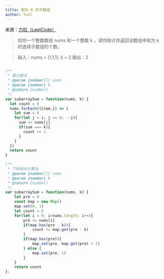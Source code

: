 ```yaml
---
title: 和为 K 的子数组
author: lvzl
---
```


来源：[力扣（LeetCode）](https://leetcode-cn.com/problems/subarray-sum-equals-k/)

> 给你一个整数数组 nums 和一个整数 k ，请你统计并返回该数组中和为 k 的连续子数组的个数。

> 输入：nums = [1,1,1], k = 2
> 输出：2

```js

/**
 * 暴力解法
 * @param {number[]} nums
 * @param {number} k
 * @return {number}
 */
var subarraySum = function(nums, k) {
  let count = 0
  nums.forEach((item,i) => {
    let sum = 0
    for(let j = i; j >= 0; --j){
      sum += nums[j]
      if(sum === k){
        count += 1
      }
    }
  })
  return count
}

/**
 * 下标和优化算法
 * @param {number[]} nums
 * @param {number} k
 * @return {number}
 */
var subarraySum = function(nums, k) {
    let pre = 0
    const map = new Map()
    map.set(0, 1)
    let count = 0
    for(let i = 0; i<nums.length; i++){
        pre += nums[i]
        if(map.has(pre - k)){
            count += map.get(pre - k)
        }
        if(map.has(pre)){
            map.set(pre, map.get(pre) + 1)
        } else {
            map.set(pre, 1)
        }
    }
    return count
};



```


